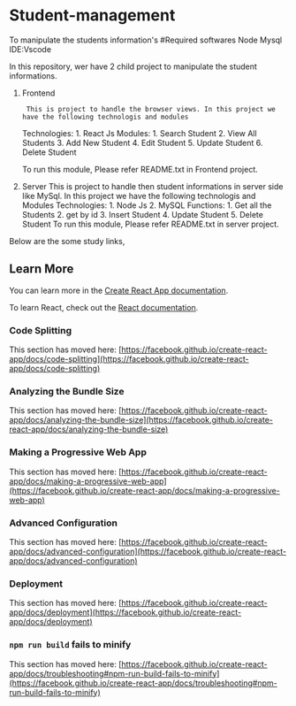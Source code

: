 # Student-management
To manipulate the students information's
#Required softwares
Node 
Mysql
IDE:Vscode

In this repository, wer have 2 child project to manipulate the student informations.

1. Frontend
		
		This is project to handle the browser views. In this project we have the following technologis and modules
		
	Technologies:
		1. React Js
	Modules:
		1. Search Student
		2. View All Students
		3. Add New Student
		4. Edit Student
		5. Update Student
		6. Delete Student
		
	To run this module, Please refer README.txt in Frontend project.
	
2. Server
		This is project to handle then student informations in server side like MySql. In this project we have the following technologis and Modules
	Technologies:
		1. Node Js
		2. MySQL
	Functions:
		1. Get all the Students
		2. get by id
		3. Insert Student
		4. Update Student
		5. Delete Student
	To run this module, Please refer README.txt in server project.
	
Below are the some study links,

## Learn More

You can learn more in the [Create React App documentation](https://facebook.github.io/create-react-app/docs/getting-started).

To learn React, check out the [React documentation](https://reactjs.org/).

### Code Splitting

This section has moved here: [https://facebook.github.io/create-react-app/docs/code-splitting](https://facebook.github.io/create-react-app/docs/code-splitting)

### Analyzing the Bundle Size

This section has moved here: [https://facebook.github.io/create-react-app/docs/analyzing-the-bundle-size](https://facebook.github.io/create-react-app/docs/analyzing-the-bundle-size)

### Making a Progressive Web App

This section has moved here: [https://facebook.github.io/create-react-app/docs/making-a-progressive-web-app](https://facebook.github.io/create-react-app/docs/making-a-progressive-web-app)

### Advanced Configuration

This section has moved here: [https://facebook.github.io/create-react-app/docs/advanced-configuration](https://facebook.github.io/create-react-app/docs/advanced-configuration)

### Deployment

This section has moved here: [https://facebook.github.io/create-react-app/docs/deployment](https://facebook.github.io/create-react-app/docs/deployment)

### `npm run build` fails to minify

This section has moved here: [https://facebook.github.io/create-react-app/docs/troubleshooting#npm-run-build-fails-to-minify](https://facebook.github.io/create-react-app/docs/troubleshooting#npm-run-build-fails-to-minify)
